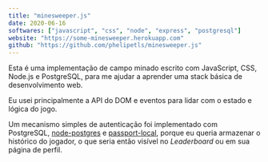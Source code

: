 ```yaml
---
title: "minesweeper.js"
date: 2020-06-16
softwares: ["javascript", "css", "node", "express", "postgresql"]
website: "https://some-minesweeper.herokuapp.com"
github: "https://github.com/phelipetls/minesweeper.js"
---
```


Esta é uma implementação de campo minado escrito com JavaScript, CSS, Node.js e
PostgreSQL, para me ajudar a aprender uma stack básica de desenvolvimento web.

Eu usei principalmente a API do DOM e eventos para lidar com o estado e lógica
do jogo.

Um mecanismo simples de autenticação foi implementado com PostgreSQL,
[node-postgres](https://node-postgres.com/) e
[passport-local](http://www.passportjs.org/packages/passport-local/), porque eu
queria armazenar o histórico do jogador, o que seria então visível no
*Leaderboard* ou em sua página de perfil.
